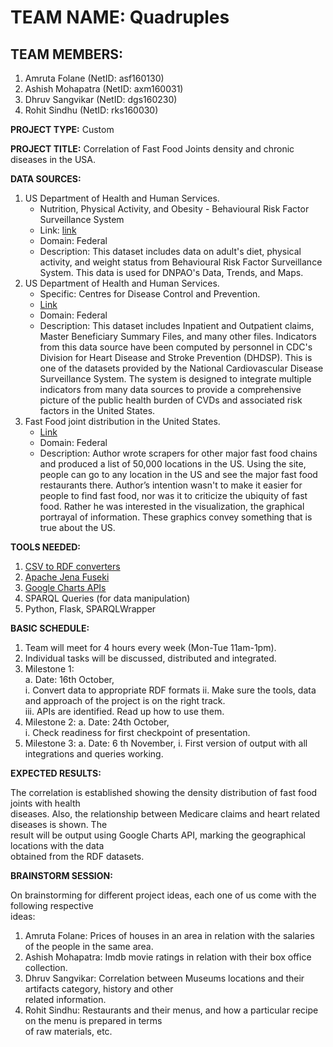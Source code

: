 # TEAM  NAME: Quadruples

## TEAM MEMBERS:

1. Amruta   Folane  (NetID: asf160130)  
2. Ashish   Mohapatra   (NetID: axm160031)  
3. Dhruv    Sangvikar   (NetID: dgs160230)
4. Rohit    Sindhu  (NetID: rks160030)  

**PROJECT   TYPE:** Custom

**PROJECT   TITLE:** Correlation    of  Fast    Food    Joints  density and chronic diseases    in  the USA.    

**DATA  SOURCES:**

1. US   Department  of  Health  and Human   Services.
    - Nutrition,    Physical    Activity,   and Obesity - Behavioural Risk  Factor  Surveillance System
    - Link: [link](https://catalog.data.gov/dataset/nutrition-physical-activity-and-obesity-behavioral-risk-factor-surveillance-system/resource/fdb2306b-13cc-4925-9633-cd0030bf482b?inner_span=True)
    - Domain:   Federal 
    - Description:  This     dataset     includes    data    on  adult's     diet,   physical    activity, and weight   status  from    Behavioural Risk    Factor  Surveillance    System. This    data    is  used    for DNPAO's Data,   Trends, and Maps.   
2. US   Department  of  Health  and Human   Services.
    - Specific: Centres for Disease Control and Prevention. 
    - [Link](https://catalog.data.gov/dataset/center-for-medicare-amp-medicaid-services-cms-medicare-claims-data)
    - Domain:   Federal 
    - Description:  This    dataset includes    Inpatient   and Outpatient  claims, Master  Beneficiary Summary  Files,  and     many    other   files.  Indicators  from    this    data    source  have    been computed   by  personnel   in  CDC's   Division    for     Heart   Disease     and     Stroke  Prevention (DHDSP).    This    is  one of  the datasets    provided    by  the National    Cardiovascular  Disease Surveillance     System.     The     system  is  designed    to  integrate   multiple    indicators  from   many    data    sources to  provide a   comprehensive   picture of  the public  health  burden  of  CVDs    and associated  risk    factors in  the United  States.
3. Fast Food    joint   distribution    in  the United  States. 
    - [Link](http://www.fastfoodmaps.com/data.html)
    - Domain:   Federal 
    - Description:  Author wrote    scrapers    for other   major   fast    food    chains  and produced    a list  of  50,000  locations   in  the US. Using   the site,   people  can go  to  any location    in  the US  and see the major   fast    food    restaurants there.  Author’s intention  wasn't  to  make   it   easier  for people  to  find    fast    food,   nor was it  to  criticize   the ubiquity    of  fast    food.          Rather   he  was interested  in  the visualization,  the graphical   portrayal   of  information.       These    graphics    convey  something   that    is  true    about   the US. 

**TOOLS NEEDED:**

1. [CSV to  RDF converters](https://www.w3.org/wiki/ConverterToRdf)
2. [Apache   Jena    Fuseki](https://jena.apache.org/documentation/fuseki2/)
3. [Google  Charts  APIs](https://developers.google.com/chart/)
4. SPARQL   Queries (for    data    manipulation)
5. Python, Flask, SPARQLWrapper

**BASIC SCHEDULE:**

1. Team will    meet    for 4   hours   every   week    (Mon-Tue    11am-1pm).  
2. Individual   tasks   will    be  discussed,  distributed and integrated. 
3. Milestone    1:  
    a. Date:    16th October,   
       i. Convert   data    to  appropriate RDF formats
ii. Make    sure    the tools,  data    and approach    of  the project is  on  the right   track.  
iii. APIs   are identified. Read    up  how to  use them.
4. Milestone    2:
    a. Date:    24th October,   
       i. Check readiness   for first   checkpoint  of  presentation.
5. Milestone    3:
    a. Date:     6 th November, 
       i. First version of  output  with    all integrations    and queries working.    

**EXPECTED  RESULTS:**

The correlation is  established showing the density distribution    of  fast    food    joints  with    health  
diseases.   Also,   the relationship    between Medicare    claims  and heart   related diseases is shown. The  
result  will    be  output  using   Google  Charts  API,    marking the geographical    locations   with    the data    
obtained    from    the RDF datasets.

**BRAINSTORM    SESSION:**

On  brainstorming   for different project ideas,    each    one of  us  come    with    the following   respective  
ideas:

1. Amruta   Folane:
    Prices  of  houses  in  an  area    in  relation    with    the salaries of the people  in  the same    area.
2. Ashish   Mohapatra:
    Imdb    movie   ratings in  relation    with    their   box office  collection.
3. Dhruv    Sangvikar:
    Correlation between Museums locations   and their   artifacts   category,   history and other   
    related information.
4. Rohit    Sindhu:
    Restaurants and their   menus,  and how a   particular  recipe  on  the menu    is  prepared    in  terms   
    of  raw materials,  etc.


